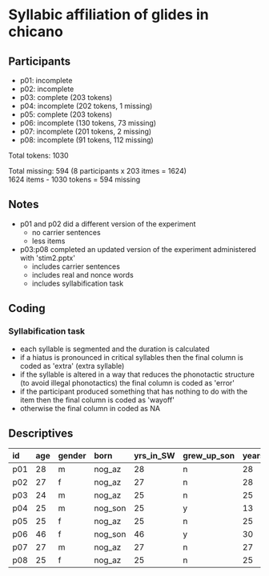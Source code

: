 # Syllabic affiliation of glides in chicano

## Participants

- p01: incomplete
- p02: incomplete
- p03: complete (203 tokens)
- p04: incomplete (202 tokens, 1 missing)
- p05: complete (203 tokens)
- p06: incomplete (130 tokens, 73 missing)
- p07: incomplete (201 tokens, 2 missing)
- p08: incomplete (91 tokens, 112 missing)

Total tokens: 1030  

Total missing: 594
(8 participants x 203 itmes = 1624)  
1624 items - 1030 tokens = 594 missing

## Notes

- p01 and p02 did a different version of the experiment
	- no carrier sentences
	- less items
- p03:p08 completed an updated version of the experiment administered with 'stim2.pptx'
	- includes carrier sentences
	- includes real and nonce words
	- includes syllabification task

## Coding

### Syllabification task

- each syllable is segmented and the duration is calculated
- if a hiatus is pronounced in critical syllables then the final column
is coded as 'extra' (extra syllable)
- if the syllable is altered in a way that reduces the phonotactic 
structure (to avoid illegal phonotactics) the final column is coded 
as 'error'
- if the participant produced something that has nothing to do with the 
item then the final column is coded as 'wayoff'
- otherwise the final column in coded as NA

## Descriptives

|  id | age | gender |   born  | yrs_in_SW | grew_up_son | years_in_US | parents_son | eng_use |
| :-- | :-- | :----- | :------ | :-------- | :---------- | :---------- | :---------- | :------ |
| p01 | 28  | m      | nog_az  | 28        | n           | 28          | y           | 50      |
| p02 | 27  | f      | nog_az  | 27        | n           | 28          | y           | 60      |
| p03 | 24  | m      | nog_az  | 25        | n           | 25          | y           | 40      |
| p04 | 25  | m      | nog_son | 25        | y           | 13          | y           | 30      |
| p05 | 25  | f      | nog_az  | 25        | n           | 25          | y           | 50      |
| p06 | 46  | f      | nog_son | 46        | y           | 30          | y           | 30      |
| p07 | 27  | m      | nog_az  | 27        | n           | 27          | y           | 50      |
| p08 | 25  | f      | nog_az  | 25        | n           | 25          | y           | 70      |
